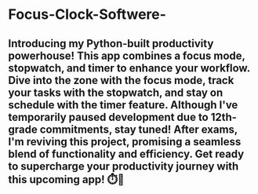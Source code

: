 # Focus-Clock-Softwere-

## Introducing my Python-built productivity powerhouse! This app combines a focus mode, stopwatch, and timer to enhance your workflow. Dive into the zone with the focus mode, track your tasks with the stopwatch, and stay on schedule with the timer feature. Although I've temporarily paused development due to 12th-grade commitments, stay tuned! After exams, I'm reviving this project, promising a seamless blend of functionality and efficiency. Get ready to supercharge your productivity journey with this upcoming app! ⏱️🚀
